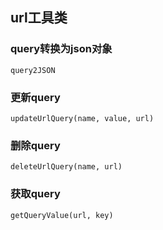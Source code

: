 ## url工具类

### query转换为json对象

```query2JSON ```

### 更新query

```updateUrlQuery(name, value, url)  ```

### 删除query

``` deleteUrlQuery(name, url)   ```

### 获取query

``` getQueryValue(url, key)    ```


